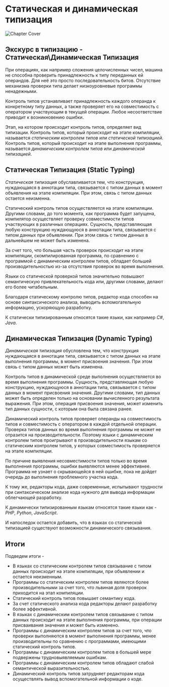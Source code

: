 # Статическая и динамическая типизация

![Chapter Cover](./images/chapter-cover.png)

## Экскурс в типизацию - Статическая\Динамическая Типизация

При операциях, как например сложения целочисленных чисел, машина не способна проверить принадлежность к типу переданных ей операндов. Для неё это просто последовательность битов. Отсутствие механизма проверки типа делает низкоуровневые программы ненадежными.

Контроль типов устанавливает принадлежность каждого операнда к конкретному типу данных, а также проверяет его на совместимость с оператором участвующим в текущей операции. Любое несоответствие приводит к возникновению ошибки.

Этап, на котором происходит контроль типов, определяет вид типизации. Контроль типов, который происходит на этапе компиляции, называется _статическим контролем типов_ или _статической типизацией_. Контроль типов, который происходит на этапе выполнения программы, называется _динамическим контролем типов_ или _динамической типизацией_.

## Статическая Типизация (Static Typing)

_Статическая типизация_ обуславливается тем, что конструкция, нуждающаяся в аннотации типа, связывается с типом данных в момент объявления на этапе компиляции. При этом, связь с типом данных остается неизменна.

Статический контроль типов осуществляется на этапе компиляции. Другими словами, до того момента, как программа будет запущена, компилятор осуществляет проверку совместимости типов участвующих в различных операциях. Сущность, представляющая любую конструкцию нуждающуюся в аннотации типа, связывается с типом данных при объявлении. При этом связь с типом данных в дальнейшем не может быть изменена.

За счет того, что большая часть проверок происходит на этапе компиляции, скомпилированная программа, по сравнению с программой с динамическим контролем типов, обладает большей производительностью из-за отсутствия проверок во время выполнения.

Языки со статической проверкой типов значительно повышают семантическую привлекательность кода или, другими словами, делают его более читабельным.

Благодаря статическому контролю типов, редактор кода способен на основе синтаксического анализа, выводить вспомогательную информацию, ускоряющую разработку.

К статически типизированным относятся такие языки, как например _C#_, _Java_.

## Динамическая Типизация (Dynamic Typing)

_Динамическая типизация_ обусловлена тем, что конструкция нуждающаяся в аннотации типа, связывается с типом данных на этапе выполнения программы, в момент присвоения значения. При этом связь с типом данных может быть изменена.

Контроль типов в динамической среде выполнения осуществляется во время выполнения программы. Сущность, представляющая любую конструкцию, нуждающуюся в аннотации типа, связывается с типом данных в момент присвоения значения. Другими словами, тип данных может быть определен только на основании вычисленного результата выражения. При этом, операция присвоения значения, может изменить тип данных сущности, с которым она была связана ранее.

Динамический контроль типов проверяет операнды на совместимость типов и совместимость с оператором в каждой отдельной операции. Проверка типов данных во время выполнения программы не может не отразится на производительности. Поэтому языки с динамическим контролем типов проигрывают в производительности языкам со статическим контролем типов, у которых совместимость проверяется на этапе компиляции.

По причине выявления несовместимости типов только во время выполнения программы, ошибки выявляются менее эффективнее. Программа не узнает о скрывающейся в ней ошибке, пока не дойдет очередь до выполнения проблемного участка кода.

К тому же, редакторы кода, даже современные, испытывают трудности при синтаксическом анализе кода нужного для вывода информации облегчающей разработку.

К динамически типизированным языкам относятся такие языки как - _PHP_, _Python_, _JavaScript_.

И напоследок остается добавить, что в языках со статической типизацией существуют возможности динамического связывания.

## Итоги

Подведем итоги -

-   В языках со статическим контролем типов связывание с типом данных происходит на этапе компиляции, при объявлении и остается неизменным.
-   Программы со статическим контролем типов являются более производительными за счет того, что львиная доля проверок приходится на этап компиляции.
-   Статический контроль типов повышает семантику кода.
-   За счет статического анализа кода редакторы делают разработку более эффективной.
-   В языках с динамическим контролем типов связывание с типом данных происходит на этапе выполнения программы, при операции присваивания значения и может быть изменено.
-   Программы с динамическим контролем типов за счет того, что проверки выполняются в момент выполнения программы, менее производительны по сравнению с программами, имеющими статический контроль типов.
-   Программы с динамическим контролем типов в большей мере подвержены трудновыявляемым ошибкам.
-   Программы с динамическим контролем типов обладают слабой семантической выразительностью.
-   Динамический контроль типов затрудняет редакторам кода осуществлять вывод вспомогательной информации о коде.
